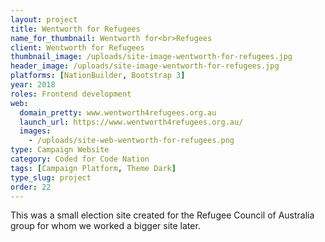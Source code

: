 ```yaml
---
layout: project
title: Wentworth for Refugees
name_for_thumbnail: Wentworth for<br>Refugees
client: Wentworth for Refugees
thumbnail_image: /uploads/site-image-wentworth-for-refugees.jpg
header_image: /uploads/site-image-wentworth-for-refugees.jpg
platforms: [NationBuilder, Bootstrap 3]
year: 2018
roles: Frontend development
web:
  domain_pretty: www.wentworth4refugees.org.au
  launch_url: https://www.wentworth4refugees.org.au/
  images:
    - /uploads/site-web-wentworth-for-refugees.png
type: Campaign Website
category: Coded for Code Nation
tags: [Campaign Platform, Theme Dark]
type_slug: project
order: 22
---
```


This was a small election site created for the Refugee Council of Australia group for whom we worked a bigger site later.